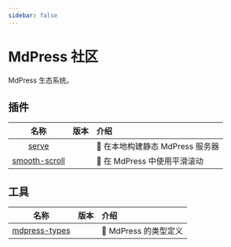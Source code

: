 ```yaml
---
sidebar: false
---
```


# MdPress 社区

MdPress 生态系统。

## 插件

|                   名称                    |                     版本                      | 介绍                                       |
| :---------------------------------------: | :-------------------------------------------: | :----------------------------------------- |
|         [serve](plugins/serve.md)         |     <NpmLink pkg="mdpress-plugin-serve"/>     | :key: 在本地构建静态 MdPress 服务器        |
| [smooth-scroll](plugins/smooth-scroll.md) | <NpmLink pkg="mdpress-plugin-smooth-scroll"/> | :roller_coaster: 在 MdPress 中使用平滑滚动 |

## 工具

|              名称               |              版本              | 介绍                           |
| :-----------------------------: | :----------------------------: | :----------------------------- |
| [mdpress-types](tools/types.md) | <NpmLink pkg="mdpress-types"/> | :palm_tree: MdPress 的类型定义 |

